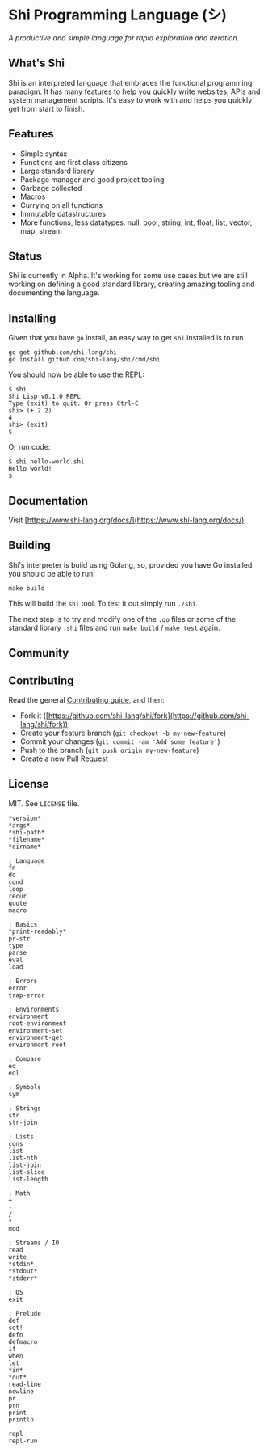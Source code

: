 # Shi Programming Language (シ)

_A productive and simple language for rapid exploration and iteration._

## What's Shi

Shi is an interpreted language that embraces the functional programming paradigm. It has many
features to help you quickly write websites, APIs and system management scripts. It's easy to work
with and helps you quickly get from start to finish.

## Features

- Simple syntax
- Functions are first class citizens
- Large standard library
- Package manager and good project tooling
- Garbage collected
- Macros
- Currying on all functions
- Immutable datastructures
- More functions, less datatypes: null, bool, string, int, float, list, vector, map, stream

## Status

Shi is currently in Alpha. It's working for some use cases but we are still working on defining
a good standard library, creating amazing tooling and documenting the language.

## Installing

Given that you have `go` install, an easy way to get `shi` installed is to run

```
go get github.com/shi-lang/shi
go install github.com/shi-lang/shi/cmd/shi
```

You should now be able to use the REPL:

```
$ shi
Shi Lisp v0.1.0 REPL
Type (exit) to quit. Or press Ctrl-C
shi> (+ 2 2)
4
shi> (exit)
$
```

Or run code:

```
$ shi hello-world.shi
Hello world!
$
```

## Documentation

Visit [https://www.shi-lang.org/docs/](https://www.shi-lang.org/docs/).

## Building

Shi's interpreter is build using Golang, so, provided you have Go installed you should be able
to run:

```
make build
```

This will build the `shi` tool. To test it out simply run `./shi`.

The next step is to try and modify one of the `.go` files or some of the standard library `.shi`
files and run `make build` / `make test` again.

## Community

## Contributing

Read the general [Contributing guide](https://github.com/shi-lang/shi/blob/master/CONTRIBUTING.md), and then:

- Fork it ([https://github.com/shi-lang/shi/fork](https://github.com/shi-lang/shi/fork))
- Create your feature branch (`git checkout -b my-new-feature`)
- Commit your changes (`git commit -am 'Add some feature'`)
- Push to the branch (`git push origin my-new-feature`)
- Create a new Pull Request

## License

MIT. See `LICENSE` file.

```
*version*
*args*
*shi-path*
*filename*
*dirname*

; Language
fn
do
cond
loop
recur
quote
macro

; Basics
*print-readably*
pr-str
type
parse
eval
load

; Errors
error
trap-error

; Environments
environment
root-environment
environment-set
environment-get
environment-root

; Compare
eq
eql

; Symbols
sym

; Strings
str
str-join

; Lists
cons
list
list-nth
list-join
list-slice
list-length

; Math
+
-
/
*
mod

; Streams / IO
read
write
*stdin*
*stdout*
*stderr*

; OS
exit

; Prelude
def
set!
defn
defmacro
if
when
let
*in*
*out*
read-line
newline
pr
prn
print
println

repl
repl-run
```
